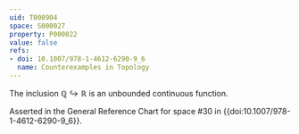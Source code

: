 ```yaml
---
uid: T000904
space: S000027
property: P000022
value: false
refs:
- doi: 10.1007/978-1-4612-6290-9_6
  name: Counterexamples in Topology
---
```


The inclusion $\mathbb{Q} \hookrightarrow \mathbb{R}$ is an unbounded continuous function.

Asserted in the General Reference Chart for space #30 in
{{doi:10.1007/978-1-4612-6290-9_6}}.
